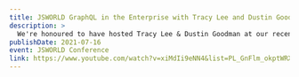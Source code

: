 ```yaml
---
title: JSWORLD GraphQL in the Enterprise with Tracy Lee and Dustin Goodman
description: >
  We're honoured to have hosted Tracy Lee & Dustin Goodman at our recent JSWORLD Conference USA. Rewatch their talk to gain insights on what is Graph QL, Graph QL vs. Rest, enterprise adoption and much more!
publishDate: 2021-07-16
event: JSWORLD Conference
link: https://www.youtube.com/watch?v=xiMdIi9eNN4&list=PL_GnFlm_okptWRXF6cu9FxRva--XoxB5g&index=21
---
```

